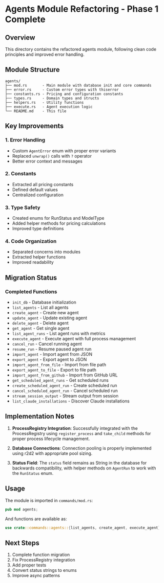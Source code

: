 # Agents Module Refactoring - Phase 1 Complete

## Overview
This directory contains the refactored agents module, following clean code principles and improved error handling.

## Module Structure

```
agents/
├── mod.rs       - Main module with database init and core commands
├── error.rs     - Custom error types with thiserror
├── constants.rs - Pricing and configuration constants
├── types.rs     - Domain types and structs
├── helpers.rs   - Utility functions
├── execute.rs   - Agent execution logic
└── README.md    - This file
```

## Key Improvements

### 1. Error Handling
- Custom `AgentError` enum with proper error variants
- Replaced `unwrap()` calls with `?` operator
- Better error context and messages

### 2. Constants
- Extracted all pricing constants
- Defined default values
- Centralized configuration

### 3. Type Safety
- Created enums for RunStatus and ModelType
- Added helper methods for pricing calculations
- Improved type definitions

### 4. Code Organization
- Separated concerns into modules
- Extracted helper functions
- Improved readability

## Migration Status

### Completed Functions
- `init_db` - Database initialization
- `list_agents` - List all agents
- `create_agent` - Create new agent
- `update_agent` - Update existing agent
- `delete_agent` - Delete agent
- `get_agent` - Get single agent
- `list_agent_runs` - List agent runs with metrics
- `execute_agent` - Execute agent with full process management
- `cancel_run` - Cancel running agent
- `resume_run` - Resume paused agent run
- `import_agent` - Import agent from JSON
- `export_agent` - Export agent to JSON
- `import_agent_from_file` - Import from file path
- `export_agent_to_file` - Export to file path
- `import_agent_from_github` - Import from GitHub URL
- `get_scheduled_agent_runs` - Get scheduled runs
- `create_scheduled_agent_run` - Create scheduled run
- `cancel_scheduled_agent_run` - Cancel scheduled run
- `stream_session_output` - Stream output from session
- `list_claude_installations` - Discover Claude installations

## Implementation Notes

1. **ProcessRegistry Integration**: Successfully integrated with the ProcessRegistry using `register_process` and `take_child` methods for proper process lifecycle management.

2. **Database Connections**: Connection pooling is properly implemented using r2d2 with appropriate pool sizing.

3. **Status Field**: The `status` field remains as String in the database for backwards compatibility, with helper methods on `AgentRun` to work with the `RunStatus` enum.

## Usage

The module is imported in `commands/mod.rs`:
```rust
pub mod agents;
```

And functions are available as:
```rust
use crate::commands::agents::{list_agents, create_agent, execute_agent};
```

## Next Steps

1. Complete function migration
2. Fix ProcessRegistry integration
3. Add proper tests
4. Convert status strings to enums
5. Improve async patterns